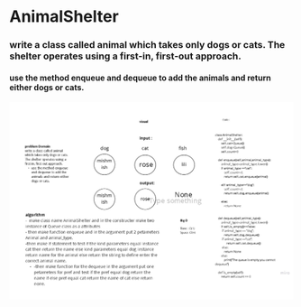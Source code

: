 # AnimalShelter 

### write a class called animal which takes only dogs or cats. The shelter operates using a first-in, first-out approach.
#### use the method enqueue and dequeue to add the animals and return either dogs or cats.


![code](animal_queue.jpg)